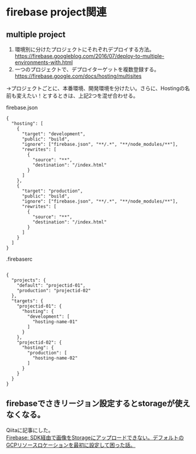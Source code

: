 # firebase project関連

## multiple project
1. 環境別に分けたプロジェクトにそれぞれデプロイする方法。
   https://firebase.googleblog.com/2016/07/deploy-to-multiple-environments-with.html
2. 一つのプロジェクトで、デプロイターゲットを複数登録する。
   https://firebase.google.com/docs/hosting/multisites

→プロジェクトごとに、本番環境、開発環境を分けたい。さらに、Hostingの名前も変えたい！とするときは、上記2つを混ぜ合わせる。  
  
firebase.json
```
{
  "hosting": [
    {
      "target": "development",
      "public": "build",
      "ignore": ["firebase.json", "**/.*", "**/node_modules/**"],
      "rewrites": [
        {
          "source": "**",
          "destination": "/index.html"
        }
      ]
    },
    {
      "target": "production",
      "public": "build",
      "ignore": ["firebase.json", "**/.*", "**/node_modules/**"],
      "rewrites": [
        {
          "source": "**",
          "destination": "/index.html"
        }
      ]
    }
  ]
}
```
.firebaserc
```

{
  "projects": {
    "default": "projectid-01",
    "production": "projectid-02"
  },
  "targets": {
    "projectid-01": {
      "hosting": {
        "development": [
          "hosting-name-01"
        ]
      }
    },
    "projectid-02": {
      "hosting": {
        "production": [
          "hosting-name-02"
        ]
      }
    }
  }
}

```

## firebaseでさきリージョン設定するとstorageが使えなくなる。

Qiitaに記事にした。  
[Firebase: SDK経由で画像をStorageにアップロードできない。デフォルトのGCPリソースロケーションを最初に設定して困った話。](https://qiita.com/szkrkr/items/fe32a02708e461c3ca20)